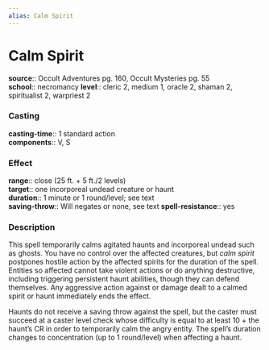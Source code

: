 ```yaml
---
alias: Calm Spirit
---
```


# Calm Spirit 

**source**:: Occult Adventures pg. 160, Occult Mysteries pg. 55  
**school**:: necromancy
**level**:: cleric 2, medium 1, oracle 2, shaman 2, spiritualist 2, warpriest 2

### Casting 

**casting-time**:: 1 standard action  
**components**:: V, S

### Effect 

**range**:: close (25 ft. + 5 ft./2 levels)  
**target**:: one incorporeal undead creature or haunt  
**duration**:: 1 minute or 1 round/level; see text  
**saving-throw**:: Will negates or none, see text
**spell-resistance**:: yes

### Description 

This spell temporarily calms agitated haunts and incorporeal undead such as ghosts. You have no control over the affected creatures, but *calm spirit* postpones hostile action by the affected spirits for the duration of the spell. Entities so affected cannot take violent actions or do anything destructive, including triggering persistent haunt abilities, though they can defend themselves. Any aggressive action against or damage dealt to a calmed spirit or haunt immediately ends the effect.  
  
Haunts do not receive a saving throw against the spell, but the caster must succeed at a caster level check whose difficulty is equal to at least 10 + the haunt’s CR in order to temporarily calm the angry entity. The spell’s duration changes to concentration (up to 1 round/level) when affecting a haunt.
